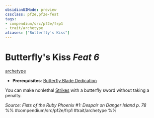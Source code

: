```yaml
---
obsidianUIMode: preview
cssclass: pf2e,pf2e-feat
tags:
- compendium/src/pf2e/frp1
- trait/archetype
aliases: ["Butterfly's Kiss"]
---
```

# Butterfly's Kiss  *Feat 6*  
[archetype](rules/traits/archetype.md "Archetype Feat Trait")  

- **Prerequisites**: [Butterfly Blade Dedication](compendium/feats/butterfly-blade-dedication-frp1.md)

You can make nonlethal [Strikes](rules/actions/strike.md) with a butterfly sword without taking a penalty.

*Source: Fists of the Ruby Phoenix #1: Despair on Danger Island p. 78*  
%% #compendium/src/pf2e/frp1 #trait/archetype %%